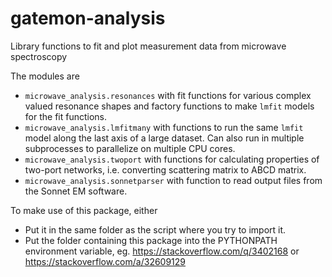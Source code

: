 # gatemon-analysis
Library functions to fit and plot measurement data from microwave spectroscopy

The modules are
- `microwave_analysis.resonances` with fit functions for various complex
  valued resonance shapes and factory functions to make `lmfit` models for
  the fit functions.
- `microwave_analysis.lmfitmany` with functions to run the same `lmfit` model
  along the last axis of a large dataset. Can also run in multiple
  subprocesses to parallelize on multiple CPU cores.
- `microwave_analysis.twoport` with functions for calculating properties of
  two-port networks, i.e. converting scattering matrix to ABCD matrix.
- `microwave_analysis.sonnetparser` with function to read output files from
  the Sonnet EM software.

To make use of this package, either
- Put it in the same folder as the script where you try to import it.
- Put the folder containing this package into the PYTHONPATH environment variable, eg.
  https://stackoverflow.com/q/3402168 or https://stackoverflow.com/a/32609129
